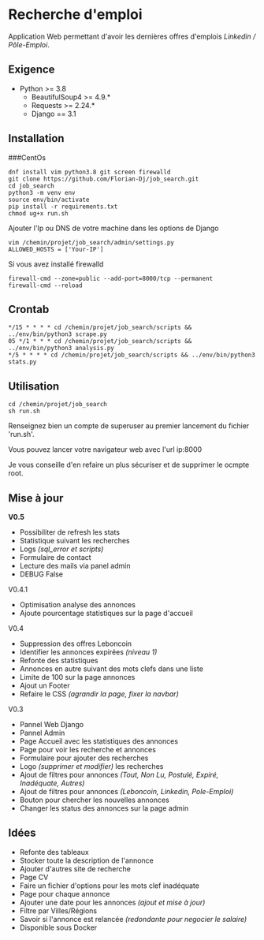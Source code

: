 # Recherche d'emploi
Application Web permettant d'avoir les dernières offres d'emplois *Linkedin / Pôle-Emploi*.

## Exigence
- Python >= 3.8
    - BeautifulSoup4 >= 4.9.*
    - Requests >= 2.24.*
    - Django == 3.1

## Installation

###CentOs
```
dnf install vim python3.8 git screen firewalld
git clone https://github.com/Florian-Dj/job_search.git
cd job_search
python3 -m venv env
source env/bin/activate
pip install -r requirements.txt
chmod ug+x run.sh
```
Ajouter l'Ip ou DNS de votre machine dans les options de Django
```
vim /chemin/projet/job_search/admin/settings.py
ALLOWED_HOSTS = ['Your-IP']
```
Si vous avez installé firewalld
```
firewall-cmd --zone=public --add-port=8000/tcp --permanent
firewall-cmd --reload
```

## Crontab
```
*/15 * * * * cd /chemin/projet/job_search/scripts && ../env/bin/python3 scrape.py
05 */1 * * * cd /chemin/projet/job_search/scripts && ../env/bin/python3 analysis.py
*/5 * * * * cd /chemin/projet/job_search/scripts && ../env/bin/python3 stats.py
```

## Utilisation
```
cd /chemin/projet/job_search
sh run.sh
```

Renseignez bien un compte de superuser au premier lancement du fichier 'run.sh'.

Vous pouvez lancer votre navigateur web avec l'url ip:8000

Je vous conseille d'en refaire un plus sécuriser et de supprimer le ocmpte root.

## Mise à jour
**V0.5**
- Possibiliter de refresh les stats
- Statistique suivant les recherches
- Logs *(sql_error et scripts)*
- Formulaire de contact
- Lecture des mails via panel admin
- DEBUG False

V0.4.1
- Optimisation analyse des annonces
- Ajoute pourcentage statistiques sur la page d'accueil

V0.4
- Suppression des offres Leboncoin
- Identifier les annonces expirées *(niveau 1)*
- Refonte des statistiques
- Annonces en autre suivant des mots clefs dans une liste
- Limite de 100 sur la page annonces
- Ajout un Footer
- Refaire le CSS *(agrandir la page, fixer la navbar)*

V0.3
- Pannel Web Django
- Pannel Admin
- Page Accueil avec les statistiques des annonces
- Page pour voir les recherche et annonces
- Formulaire pour ajouter des recherches
- Logo *(supprimer et modifier)* les recherches
- Ajout de filtres pour annonces  *(Tout, Non Lu, Postulé, Expiré, Inadéquate, Autres)*
- Ajout de filtres pour annonces *(Leboncoin, Linkedin, Pole-Emploi)*
- Bouton pour chercher les nouvelles annonces
- Changer les status des annonces sur la page admin

## Idées
- Refonte des tableaux
- Stocker toute la description de l'annonce
- Ajouter d'autres site de recherche
- Page CV
- Faire un fichier d'options pour les mots clef inadéquate
- Page pour chaque annonce
- Ajouter une date pour les annonces *(ajout et mise à jour)*
- Filtre par Villes/Régions
- Savoir si l'annonce est relancée *(redondante pour negocier le salaire)*
- Disponible sous Docker
